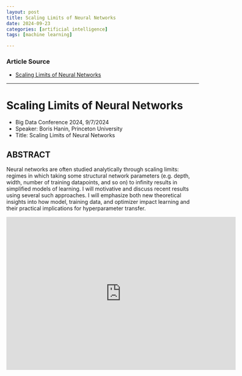 ```yaml
---
layout: post
title: Scaling Limits of Neural Networks
date: 2024-09-23
categories: [artificial intelligence]
tags: [machine learning]

---
```


### Article Source


* [Scaling Limits of Neural Networks](https://www.youtube.com/watch?v=0PJJ29jYIsg)

---



# Scaling Limits of Neural Networks


* Big Data Conference 2024, 9/7/2024
* Speaker: Boris Hanin, Princeton University
* Title: Scaling Limits of Neural Networks


## ABSTRACT 
Neural networks are often studied analytically through scaling limits: regimes in which taking some structural network parameters (e.g. depth, width, number of training datapoints, and so on) to infinity results in simplified models of learning. I will motivative and discuss recent results using several such approaches. I will emphasize both new theoretical insights into how model, training data, and optimizer impact learning and their practical implications for hyperparameter transfer.


<iframe width="600" height="400" src="https://www.youtube.com/embed/0PJJ29jYIsg?si=JOeMaGuiC1pzScYF" title="YouTube video player" frameborder="0" allow="accelerometer; autoplay; clipboard-write; encrypted-media; gyroscope; picture-in-picture; web-share" referrerpolicy="strict-origin-when-cross-origin" allowfullscreen></iframe>